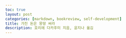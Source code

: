 ```yaml
---
toc: true
layout: post
categories: [markdown, bookreview, self-development]
title: 가진 돈은 몽땅 써라
description: 호리에 다카후미 지음, 윤지나 옮김
---
```





